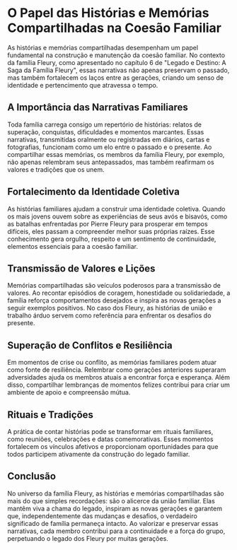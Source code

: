 # O Papel das Histórias e Memórias Compartilhadas na Coesão Familiar

As histórias e memórias compartilhadas desempenham um papel fundamental na construção e manutenção da coesão familiar. No contexto da família Fleury, como apresentado no capítulo 6 de "Legado e Destino: A Saga da Família Fleury", essas narrativas não apenas preservam o passado, mas também fortalecem os laços entre as gerações, criando um senso de identidade e pertencimento que atravessa o tempo.

## A Importância das Narrativas Familiares

Toda família carrega consigo um repertório de histórias: relatos de superação, conquistas, dificuldades e momentos marcantes. Essas narrativas, transmitidas oralmente ou registradas em diários, cartas e fotografias, funcionam como um elo entre o passado e o presente. Ao compartilhar essas memórias, os membros da família Fleury, por exemplo, não apenas relembram seus antepassados, mas também reafirmam os valores e tradições que os unem.

## Fortalecimento da Identidade Coletiva

As histórias familiares ajudam a construir uma identidade coletiva. Quando os mais jovens ouvem sobre as experiências de seus avós e bisavós, como as batalhas enfrentadas por Pierre Fleury para prosperar em tempos difíceis, eles passam a compreender melhor suas próprias raízes. Esse conhecimento gera orgulho, respeito e um sentimento de continuidade, elementos essenciais para a coesão familiar.

## Transmissão de Valores e Lições

Memórias compartilhadas são veículos poderosos para a transmissão de valores. Ao recontar episódios de coragem, honestidade ou solidariedade, a família reforça comportamentos desejados e inspira as novas gerações a seguir exemplos positivos. No caso dos Fleury, as histórias de união e trabalho árduo servem como referência para enfrentar os desafios do presente.

## Superação de Conflitos e Resiliência

Em momentos de crise ou conflito, as memórias familiares podem atuar como fonte de resiliência. Relembrar como gerações anteriores superaram adversidades ajuda os membros atuais a encontrar força e esperança. Além disso, compartilhar lembranças de momentos felizes contribui para criar um ambiente de apoio e compreensão mútua.

## Rituais e Tradições

A prática de contar histórias pode se transformar em rituais familiares, como reuniões, celebrações e datas comemorativas. Esses momentos fortalecem os vínculos afetivos e proporcionam oportunidades para que todos participem ativamente da construção do legado familiar.

## Conclusão

No universo da família Fleury, as histórias e memórias compartilhadas são mais do que simples recordações: são o alicerce da união familiar. Elas mantêm viva a chama do legado, inspiram as novas gerações e garantem que, independentemente das mudanças e desafios, o verdadeiro significado de família permaneça intacto. Ao valorizar e preservar essas narrativas, cada membro contribui para a continuidade e a força do grupo, perpetuando o legado dos Fleury por muitas gerações.